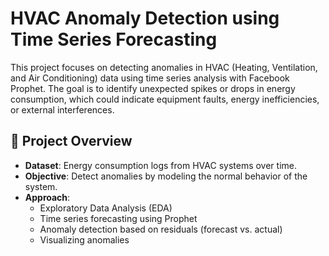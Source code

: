 # HVAC Anomaly Detection using Time Series Forecasting

This project focuses on detecting anomalies in HVAC (Heating, Ventilation, and Air Conditioning) data using time series analysis with Facebook Prophet. The goal is to identify unexpected spikes or drops in energy consumption, which could indicate equipment faults, energy inefficiencies, or external interferences.

## 🚀 Project Overview

- **Dataset**: Energy consumption logs from HVAC systems over time.
- **Objective**: Detect anomalies by modeling the normal behavior of the system.
- **Approach**: 
  - Exploratory Data Analysis (EDA)
  - Time series forecasting using Prophet
  - Anomaly detection based on residuals (forecast vs. actual)
  - Visualizing anomalies


